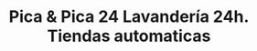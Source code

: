 ---
title: "Pica & Pica 24 Lavandería 24h. Tiendas automaticas"
url: /roquetas-de-mar/pica-y-pica-24-lavanderia-24h-tiendas-automaticas/
shop: lavandería
---